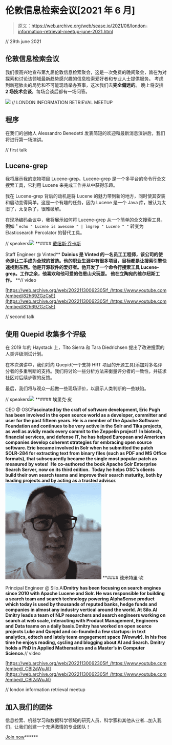 # 伦敦信息检索会议[2021 年 6 月]

> 原文：<https://web.archive.org/web/sease.io/2021/06/london-information-retrieval-meetup-june-2021.html>

// 29th june 2021

## 伦敦信息检索会议

我们很高兴地宣布第九届伦敦信息检索聚会，这是一次免费的晚间聚会，旨在为对探索和讨论该领域最新趋势感兴趣的信息检索爱好者和专业人士提供服务。
考虑到新冠肺炎的局势和不可能现场举办赛事，这次我们去**完全偏远的**。
晚上将安排 **2 场技术会谈**，每场会谈后都有一场问答。

[![](img/71b654b5c636314a3d4ffc7eefe86fc8.png)](https://web.archive.org/web/20221130062305/https://www.meetup.com/London-Information-Retrieval-Meetup-Group/events/278597964/) // LONDON INFORMATION RETRIEVAL MEETUP

## 程序

在我们的创始人 Alessandro Benedetti 发表简短的欢迎和最新消息演讲后，我们将进行第一场演讲。

// first talk

## Lucene-grep

我将展示我的宠物项目 Lucene-grep。Lucene-grep 是一个多平台的命令行全文搜索工具，它利用 Lucene 来完成工作并从中获得乐趣。

我在 Lucene-grep 背后的动机是将 Lucene 的魅力带到新的地方，同时使其安装和启动变得简单。这是一个有趣的任务，因为 Lucene 是一个 Java 库，被认为太旧了，太复杂了，很难破解。

在现场编码会议中，我将展示如何将 Lucene-grep 从一个简单的全文搜索工具，例如
" `
echo " Lucene is awesome " | lmgrep " Lucene "
" `
转变为 Elasticsearch Percolator 的替代工具。

// speakers![](img/f41c39eda01fb98cf14dd83aa26afbf6.png)[](https://web.archive.org/web/20221130062305/https://twitter.com/dainius_jocas)*[](https://web.archive.org/web/20221130062305/https://www.linkedin.com/in/dainius-jocas/)* **#### [戴纽斯·乔卡斯](https://web.archive.org/web/20221130062305/https://www.jocas.lt/)

Staff Engineer @ Vinted** **Dainius 是 Vinted 的一名员工工程师，该公司的使命是让二手成为全球的首选。他的职业生涯中有很多项目，目标都是让搜索引擎快速找到东西。他是开源软件的爱好者。他开发了一个命令行搜索工具 Lucene-grep。工作之余，他喜欢和他可爱的伯恩山犬玩耍。
他在立陶宛的维尔纽斯工作。** **// video

[https://web.archive.org/web/20221130062305if_/https://www.youtube.com/embed/82h69ZGzCsE](https://web.archive.org/web/20221130062305if_/https://www.youtube.com/embed/82h69ZGzCsE)

// second talk

## 使用 Quepid 收集多个评级

在 2019 年的 Haystack 上，Tito Sierra 和 Tara Diedrichsen 提出了改进搜索的人类评级测试计划。

在本次演讲中，我们将向 Quepid(一个支持 HRT 项目的开源工具)添加对多名评分者的多重判断的支持。我们将讨论一些分析方法来衡量评分者的一致性，并征求社区对后续步骤的反馈。

最后，我们将与观众一起做一些现场评价，以展示人类判断的一些缺陷。

// speakers![](img/799e29746cfe23e6284412b5f8011dc2.png)[](https://web.archive.org/web/20221130062305/https://twitter.com/dep4b)*[](https://web.archive.org/web/20221130062305/https://www.linkedin.com/in/epugh)* **#### 埃里克·皮

CEO @ OSC****Fascinated by the craft of software development, Eric Pugh has been involved in the open source world as a developer, committer and user for the past fifteen years. He is a member of the Apache Software Foundation and continues to be very active in the Solr and Tika projects, as well as avidly reads every commit to the Zeppelin project!  In biotech, financial services, and defense IT, he has helped European and American companies develop coherent strategies for embracing open source software. Eric became involved in Solr when he submitted the patch SOLR-284 for extracting text from binary files (such as PDF and MS Office formats), that subsequently became the single most popular patch as measured by votes!  He co-authored the book Apache Solr Enterprise Search Server, now on its third edition.  Today he helps OSC’s clients build their own search teams and improve their search maturity, both by leading projects and by acting as a trusted advisor.****![](img/2d151908c8f76f7a0b2a13b53576f65f.png)[](https://web.archive.org/web/20221130062305/https://twitter.com/DmitryKan)*[](https://web.archive.org/web/20221130062305/https://linkedin.com/in/dmitrykan)* **#### 德米特里·坎

Principal Engineer @ Silo.AI****Dmitry has been focusing on search engines since 2010 with Apache Lucene and Solr. He was responsible for building a search team and search technology powering AlphaSense product which today is used by thousands of reputed banks, hedge funds and companies in almost any industry vertical around the world. At Silo.AI Dmitry leads a team of NLP researchers and search engineers working on search at web scale, interacting with Product Management, Engineers and Data teams on a daily basis.Dmitry has worked on open source projects Luke and Quepid and co-founded a few startups: in text analytics, edtech and lately team engagement space (Wowwlr). In his free time he enjoys reading, cycling and blogging about AI and Search. Dmitry holds a PhD in Applied Mathematics and a Master’s in Computer Science.****// video

[https://web.archive.org/web/20221130062305if_/https://www.youtube.com/embed/_CBl2aWuJiI](https://web.archive.org/web/20221130062305if_/https://www.youtube.com/embed/_CBl2aWuJiI)

// london information retrieval meetup

## 加入我们的团体

信息检索、机器学习和数据科学领域的研究人员、科学家和其他从业者…加入我们，让我们创建一个充满激情的专业团队！

[Join now](https://web.archive.org/web/20221130062305/https://www.meetup.com/London-Information-Retrieval-Meetup-Group)******